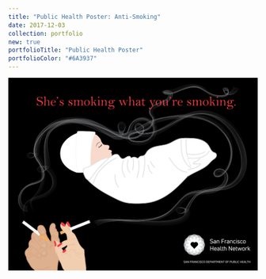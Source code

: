 ```yaml
---
title: "Public Health Poster: Anti-Smoking"
date: 2017-12-03
collection: portfolio
new: true
portfolioTitle: "Public Health Poster"
portfolioColor: "#6A3937"
---
```


[![San Francisco Department of Public Health Anti-Smoking Poster](/images/portfolio/5-AntiSmoking.png)](/images/portfolio/5-AntiSmoking.png "San Francisco Department of Public Health Anti-Smoking Poster")